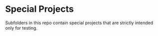# Special Projects

Subfolders in this repo contain special projects that are strictly intended only for testing.
